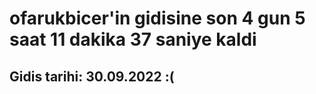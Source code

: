 # ofarukbicer'in gidisine son 4 gun 5 saat 11 dakika 37 saniye kaldi

## Gidis tarihi: 30.09.2022 :(
